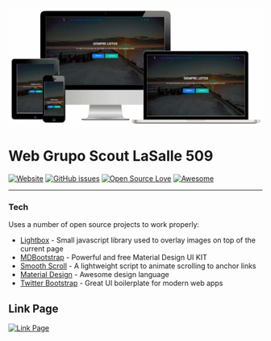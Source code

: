 [![Mockup Web](https://github.com/DavidAlgas/web_scout/blob/master/images/asset.JPG)](https://github.com/DavidAlgas/web_scout/blob/master/img/asset.JPG)
# Web Grupo Scout LaSalle 509
[![Website](https://img.shields.io/website-up-down-green-red/http/lasalle509.esy.es%2F.svg?label=Website%20Status)]()
[![GitHub issues](https://img.shields.io/github/issues/DavidAlgas/web_scout.svg)](https://github.com/DavidAlgas/web_scout/issues)
[![Open Source Love](https://badges.frapsoft.com/os/mit/mit.svg?v=102)](https://github.com/ellerbrock/open-source-badge/)
[![Awesome](https://cdn.rawgit.com/sindresorhus/awesome/d7305f38d29fed78fa85652e3a63e154dd8e8829/media/badge.svg)](https://github.com/sindresorhus/awesome)

________
### Tech
Uses a number of open source projects to work properly:
* [Lightbox](http://lokeshdhakar.com/projects/lightbox2/) - Small javascript library used to overlay images on top of the current page
* [MDBootstrap](https://mdbootstrap.com/) - Powerful and free Material Design UI KIT
* [Smooth Scroll](https://github.com/cferdinandi/smooth-scroll) - A lightweight script to animate scrolling to anchor links
* [Material Design](https://material.io/) - Awesome design language
* [Twitter Bootstrap](https://getbootstrap.com/) - Great UI boilerplate for modern web apps

## Link Page
[![Link Page](https://img.shields.io/badge/Follow-link-blue.svg)](http://lasalle509.esy.es/)

